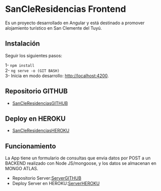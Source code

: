 # SanCleResidencias Frontend

Es un proyecto desarrollado en Angular y está destinado a promover alojamiento turístico en San Clemente del Tuyú.

## Instalación

Seguir los siguientes pasos:

1- `npm install` \
2- `ng serve -o (GIT BASH)` \
3- Inicia en modo desarrollo: [http://localhost:4200](http://localhost:4200).

## Repositorio GITHUB

* [SanCleResidenciasGITHUB](https://github.com/KANGOO2021/SanCleResidenciasREACT)

## Deploy en HEROKU

* [SanCleResidenciasHEROKU](https://sancleresidencias-react.herokuapp.com/)

## Funcionamiento

La App tiene un formulario de consultas que envia datos por POST a un BACKEND realizado con Node JS/mongoose, y los datos se almacenan en MONGO ATLAS. 
* Repositorio Server:[ServerGITHUB](https://github.com/KANGOO2021/ServerReact-Angular)
* Deploy Server en HEROKU:[ServerHEROKU](https://server-react-angular.herokuapp.com/)
 


